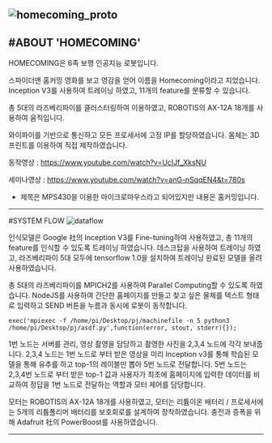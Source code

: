 ![homecoming_proto](https://user-images.githubusercontent.com/32383404/48976490-17e9e800-f0cc-11e8-8b5e-9f447f116896.jpg)
---
#ABOUT 'HOMECOMING'
---
HOMECOMING은 6족 보행 인공지능 로봇입니다.

스파이더맨 홈커밍 영화를 보고 영감을 얻어 이름을 Homecoming이라고 지었습니다.
Inception V3를 사용하여 트레이닝 하였고,  11개의 feature를 분류할 수 있습니다.


총 5대의 라즈베리파이를 클러스터링하여 이용하였고, ROBOTIS의 AX-12A 18개를 사용하여 움직입니다.

와이파이를 기반으로 통신하고 모든 프로세서에 고정 IP를 할당하였습니다. 몸체는 3D프린트를 이용하여 직접 제작하였습니다.

동작영상 : 
<https://www.youtube.com/watch?v=UcIJf_XksNU>

세미나영상 : 
<https://www.youtube.com/watch?v=anG-nSqqEN4&t=780s>

- 제목은 MPS430을 이용한 마이크로마우스라고 되어있지만 내용은 홈커밍입니다.


---
#SYSTEM FLOW
![dataflow](https://user-images.githubusercontent.com/32383404/48976514-8333ba00-f0cc-11e8-914d-34705fa81ca6.JPG)

인식모델은 Google 社의 Inception V3를 Fine-tuning하여 사용하였고, 총 11개의 feature를 인식할 수 있도록 트레이닝 하였습니다. 데스크탑을 사용하여 트레이닝 하였고, 라즈베리파이 5대 모두에 tensorflow 1.0을 설치하여 트레이닝 완료된 모델을 올려 사용하였습니다.

총 5대의 라즈베리파이를 MPICH2를 사용하여 Parallel Computing할 수 있도록 하였습니다. NodeJS를 사용하여 간단한 홈페이지를 만들고 찾고 싶은 물체를 텍스트 형태로 입력하고 SEND 버튼을 누름과 동시에 로봇이 동작합니다.

    exec('mpiexec -f /home/pi/Desktop/pj/machinefile -n 5 python3 /home/pi/Desktop/pj/asdf.py',function(error, stout, stderr){});
 1번 노드는 서버를 관리, 영상 촬영을 담당하고 촬영한 사진을 2,3,4 노드에 각각 보내줍니다. 2,3,4 노드는 1번 노드로 부터 받은 영상을 미리 Inception v3를 통해 학습된 모델을 통해 유추를 하고 top-1의 레이블만 뽑아 5번 노드로 전달합니다. 5번 노드는 2,3,4번 노드로 부터 받은 top-1 값과 사용자가 최초에 홈페이지에 입력한 데이터를 비교하여 정답을 1번 노드로 전달하는 역할과 모터 제어를 담당합니다.

모터는 ROBOTIS의 AX-12A 18개를 사용하였고, 모터는 리튬이온 배터리 / 프로세서에는 5개의 리튬폴리머 배터리를 보호회로를 설계하여 장착하였습니다. 충전과 증폭을 위해 Adafruit 社의 PowerBoost를 사용하였습니다.

---


